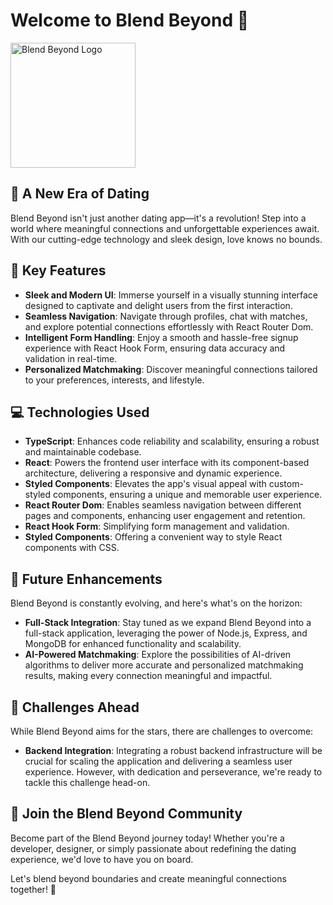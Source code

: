 # Welcome to Blend Beyond 🚀

<p align="left">
  <img src="fronted/src/assets/logo-background.png" alt="Blend Beyond Logo" width="200" />
</p>

## 🌟 **A New Era of Dating**

Blend Beyond isn't just another dating app—it's a revolution! Step into a world where meaningful connections and unforgettable experiences await. With our cutting-edge technology and sleek design, love knows no bounds.

## 🚀 **Key Features**

- **Sleek and Modern UI**: Immerse yourself in a visually stunning interface designed to captivate and delight users from the first interaction.
- **Seamless Navigation**: Navigate through profiles, chat with matches, and explore potential connections effortlessly with React Router Dom.
- **Intelligent Form Handling**: Enjoy a smooth and hassle-free signup experience with React Hook Form, ensuring data accuracy and validation in real-time.
- **Personalized Matchmaking**: Discover meaningful connections tailored to your preferences, interests, and lifestyle.

## 💻 **Technologies Used**

- **TypeScript**: Enhances code reliability and scalability, ensuring a robust and maintainable codebase.
- **React**: Powers the frontend user interface with its component-based architecture, delivering a responsive and dynamic experience.
- **Styled Components**: Elevates the app's visual appeal with custom-styled components, ensuring a unique and memorable user experience.
- **React Router Dom**: Enables seamless navigation between different pages and components, enhancing user engagement and retention.
- **React Hook Form**: Simplifying form management and validation.
- **Styled Components**: Offering a convenient way to style React components with CSS.

## 🌈 **Future Enhancements**

Blend Beyond is constantly evolving, and here's what's on the horizon:

- **Full-Stack Integration**: Stay tuned as we expand Blend Beyond into a full-stack application, leveraging the power of Node.js, Express, and MongoDB for enhanced functionality and scalability.
- **AI-Powered Matchmaking**: Explore the possibilities of AI-driven algorithms to deliver more accurate and personalized matchmaking results, making every connection meaningful and impactful.

## 🚧 **Challenges Ahead**

While Blend Beyond aims for the stars, there are challenges to overcome:

- **Backend Integration**: Integrating a robust backend infrastructure will be crucial for scaling the application and delivering a seamless user experience. However, with dedication and perseverance, we're ready to tackle this challenge head-on.

## 📣 **Join the Blend Beyond Community**

Become part of the Blend Beyond journey today! Whether you're a developer, designer, or simply passionate about redefining the dating experience, we'd love to have you on board.

Let's blend beyond boundaries and create meaningful connections together! 💖
